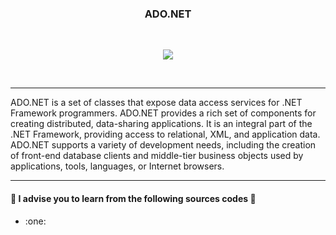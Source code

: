 <h3><p align="center"> ADO.NET</p></h3></br>
<p align="center"><img src="http://csharpcorner.mindcrackerinc.netdna-cdn.com/UploadFile/puranindia/what-is-ado-net/Images/arctitecture.gif"></p></br>
<hr/>
ADO.NET is a set of classes that expose data access services for .NET Framework programmers. ADO.NET provides a rich set of components for creating distributed, data-sharing applications. It is an integral part of the .NET Framework, providing access to relational, XML, and application data. ADO.NET supports a variety of development needs, including the creation of front-end database clients and middle-tier business objects used by applications, tools, languages, or Internet browsers.
<hr/>
<h4>📄 I advise you to learn from the following sources codes 📄</h4>
<ul>
<li>:one: <a href="https://github.com/VanHakobyan/ADO.NETProjects/tree/master/SimpleConsApp"></a>
<ul/>
